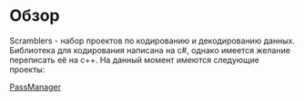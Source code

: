 <h1>Обзор</h1>
<p>Scramblers - набор проектов по кодированию и декодированию данных. Библиотека для кодирования написана на c#, однако имеется желание переписать её на c++. На данный момент имеются следующие проекты: 
</p>
<a href="Sparmbler apps/PassManager">PassManager</a>
